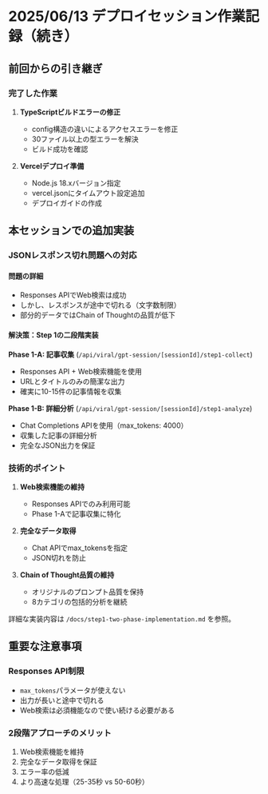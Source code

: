 # 2025/06/13 デプロイセッション作業記録（続き）

## 前回からの引き継ぎ

### 完了した作業
1. **TypeScriptビルドエラーの修正**
   - config構造の違いによるアクセスエラーを修正
   - 30ファイル以上の型エラーを解決
   - ビルド成功を確認

2. **Vercelデプロイ準備**
   - Node.js 18.xバージョン指定
   - vercel.jsonにタイムアウト設定追加
   - デプロイガイドの作成

## 本セッションでの追加実装

### JSONレスポンス切れ問題への対応

#### 問題の詳細
- Responses APIでWeb検索は成功
- しかし、レスポンスが途中で切れる（文字数制限）
- 部分的データではChain of Thoughtの品質が低下

#### 解決策：Step 1の二段階実装

**Phase 1-A: 記事収集** (`/api/viral/gpt-session/[sessionId]/step1-collect`)
- Responses API + Web検索機能を使用
- URLとタイトルのみの簡潔な出力
- 確実に10-15件の記事情報を収集

**Phase 1-B: 詳細分析** (`/api/viral/gpt-session/[sessionId]/step1-analyze`)
- Chat Completions APIを使用（max_tokens: 4000）
- 収集した記事の詳細分析
- 完全なJSON出力を保証

### 技術的ポイント

1. **Web検索機能の維持**
   - Responses APIでのみ利用可能
   - Phase 1-Aで記事収集に特化

2. **完全なデータ取得**
   - Chat APIでmax_tokensを指定
   - JSON切れを防止

3. **Chain of Thought品質の維持**
   - オリジナルのプロンプト品質を保持
   - 8カテゴリの包括的分析を継続

詳細な実装内容は `/docs/step1-two-phase-implementation.md` を参照。

## 重要な注意事項

### Responses API制限
- `max_tokens`パラメータが使えない
- 出力が長いと途中で切れる
- Web検索は必須機能なので使い続ける必要がある

### 2段階アプローチのメリット
1. Web検索機能を維持
2. 完全なデータ取得を保証
3. エラー率の低減
4. より高速な処理（25-35秒 vs 50-60秒）